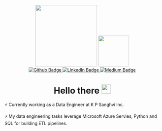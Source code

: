 <div id="header" align="center">
  <img src="https://media.tenor.com/tsjSWtcWFeEAAAAi/curiouspiyuesh-piyueshmodi.gif" width="200" />
  <img src="https://media.tenor.com/c1_NM0wDAvAAAAAj/data-datos.gif" width ="100"/>
</div>

<div id="badges" align="center">
  <a href="https://github.com/SunGajiwala">
    <img src="https://img.shields.io/badge/github-%23121011.svg?style=for-the-badge&logo=github&logoColor=white" alt="Github Badge"/>
  </a>
  <a href="https://www.linkedin.com/in/sun-gajiwala/">
    <img src="https://img.shields.io/badge/LinkedIn-blue?style=for-the-badge&logo=linkedin&logoColor=white" alt="LinkedIn Badge"/>
  </a>
  <a href="https://sungajiwala54.medium.com">
    <img src="https://img.shields.io/badge/Medium-12100E?style=for-the-badge&logo=medium&logoColor=white" alt="Medium Badge"/>
  </a>
</div>

<h1 align = "center">
  Hello there
  <img src="https://media.giphy.com/media/hvRJCLFzcasrR4ia7z/giphy.gif" width="30px"/>
</h1>

⚡ Currently working as a Data Engineer at K P Sanghvi Inc.

⚡ My data engineering tasks leverage Microsoft Azure Servies, Python and SQL for building ETL pipelines.
